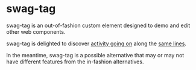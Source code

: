 # swag-tag

swag-tag is an out-of-fashion custom element designed to demo and edit other web components.

swag-tag is delighted to discover [activity going on](https://github.com/webcomponents/webcomponents.org/issues/1250)  along the [same lines](https://github.com/PolymerLabs/code-sample-editor).  

In the meantime, swag-tag is a possible alternative that may or may not have different features from the in-fashion alternatives.
